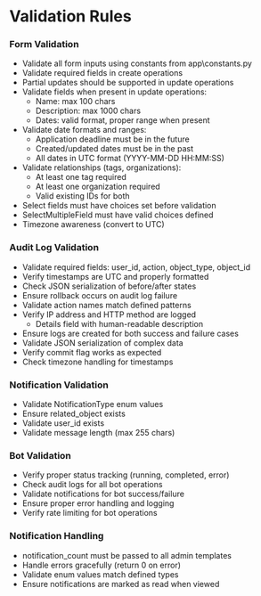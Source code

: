 # Validation Rules

### Form Validation
- Validate all form inputs using constants from app\constants.py
- Validate required fields in create operations
- Partial updates should be supported in update operations
- Validate fields when present in update operations:
  - Name: max 100 chars
  - Description: max 1000 chars
  - Dates: valid format, proper range when present
- Validate date formats and ranges:
  - Application deadline must be in the future
  - Created/updated dates must be in the past
  - All dates in UTC format (YYYY-MM-DD HH:MM:SS)
- Validate relationships (tags, organizations):
  - At least one tag required
  - At least one organization required
  - Valid existing IDs for both
- Select fields must have choices set before validation
- SelectMultipleField must have valid choices defined
- Timezone awareness (convert to UTC)

### Audit Log Validation
- Validate required fields: user_id, action, object_type, object_id
- Verify timestamps are UTC and properly formatted
- Check JSON serialization of before/after states
- Ensure rollback occurs on audit log failure
- Validate action names match defined patterns
- Verify IP address and HTTP method are logged
  - Details field with human-readable description
- Ensure logs are created for both success and failure cases
- Validate JSON serialization of complex data
- Verify commit flag works as expected
- Check timezone handling for timestamps

### Notification Validation
- Validate NotificationType enum values
- Ensure related_object exists
- Validate user_id exists
- Validate message length (max 255 chars)

### Bot Validation
- Verify proper status tracking (running, completed, error)
- Check audit logs for all bot operations
- Validate notifications for bot success/failure
- Ensure proper error handling and logging
- Verify rate limiting for bot operations

### Notification Handling
- notification_count must be passed to all admin templates
- Handle errors gracefully (return 0 on error)
- Validate enum values match defined types
- Ensure notifications are marked as read when viewed

